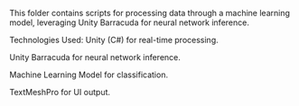 This folder contains scripts for processing data through a machine learning model, leveraging Unity Barracuda for neural network inference.

Technologies Used:
Unity (C#) for real-time processing.

Unity Barracuda for neural network inference.

Machine Learning Model for classification.

TextMeshPro for UI output.
